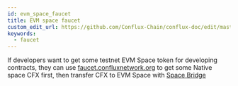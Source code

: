 ```yaml
---
id: evm_space_faucet
title: EVM space faucet
custom_edit_url: https://github.com/Conflux-Chain/conflux-doc/edit/master/docs/EVM-Space/faucet.md
keywords:
  - faucet
---
```


If developers want to get some testnet EVM Space token for developing contracts, they can use [faucet.confluxnetwork.org](http://faucet.confluxnetwork.org/) to get some Native space CFX first, then transfer CFX to EVM Space with [Space Bridge](https://evm.fluentwallet.com)
